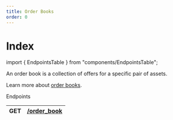```yaml
---
title: Order Books
order: 0
---
```


# Index

import { EndpointsTable } from "components/EndpointsTable";

An order book is a collection of offers for a specific pair of assets.

Learn more about [order books](../../../glossary/decentralized-exchange.md).



Endpoints

| GET | [/order\_book](https://developers.stellar.org/api/aggregations/order-books/single/) |
| :--- | :--- |


